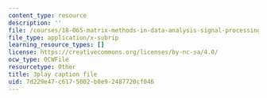 ```yaml
---
content_type: resource
description: ''
file: /courses/18-065-matrix-methods-in-data-analysis-signal-processing-and-machine-learning-spring-2018/7d229e47c6175002b0e92487720cf046_t36jZG07MYc.srt
file_type: application/x-subrip
learning_resource_types: []
license: https://creativecommons.org/licenses/by-nc-sa/4.0/
ocw_type: OCWFile
resourcetype: Other
title: 3play caption file
uid: 7d229e47-c617-5002-b0e9-2487720cf046
---
```

